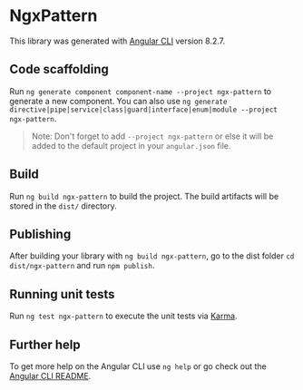 # NgxPattern

This library was generated with [Angular CLI](https://github.com/angular/angular-cli) version 8.2.7.

## Code scaffolding

Run `ng generate component component-name --project ngx-pattern` to generate a new component. You can also use `ng generate directive|pipe|service|class|guard|interface|enum|module --project ngx-pattern`.
> Note: Don't forget to add `--project ngx-pattern` or else it will be added to the default project in your `angular.json` file. 

## Build

Run `ng build ngx-pattern` to build the project. The build artifacts will be stored in the `dist/` directory.

## Publishing

After building your library with `ng build ngx-pattern`, go to the dist folder `cd dist/ngx-pattern` and run `npm publish`.

## Running unit tests

Run `ng test ngx-pattern` to execute the unit tests via [Karma](https://karma-runner.github.io).

## Further help

To get more help on the Angular CLI use `ng help` or go check out the [Angular CLI README](https://github.com/angular/angular-cli/blob/master/README.md).
